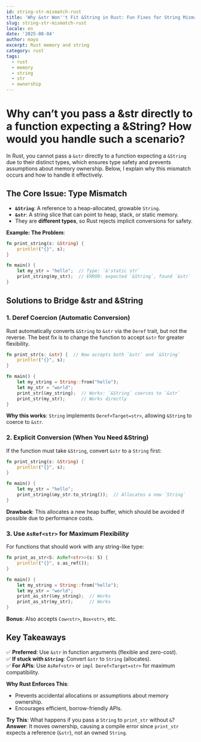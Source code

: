 ```yaml
---
id: string-str-mismatch-rust
title: 'Why &str Won''t Fit &String in Rust: Fun Fixes for String Mismatches!'
slug: string-str-mismatch-rust
locale: en
date: '2025-08-04'
author: mayo
excerpt: Rust memory and string
category: rust
tags:
  - rust
  - memory
  - string
  - str
  - ownership
---
```


# Why can’t you pass a &str directly to a function expecting a &String? How would you handle such a scenario?

In Rust, you cannot pass a `&str` directly to a function expecting a `&String` due to their distinct types, which ensures type safety and prevents assumptions about memory ownership. Below, I explain why this mismatch occurs and how to handle it effectively.

## The Core Issue: Type Mismatch

- **`&String`**: A reference to a heap-allocated, growable `String`.
- **`&str`**: A string slice that can point to heap, stack, or static memory.
- They are **different types**, so Rust rejects implicit conversions for safety.

**Example: The Problem**:
```rust
fn print_string(s: &String) {
    println!("{}", s);
}

fn main() {
    let my_str = "hello";  // Type: `&'static str`
    print_string(my_str);  // ERROR: expected `&String`, found `&str`
}
```

## Solutions to Bridge &str and &String

### 1. Deref Coercion (Automatic Conversion)

Rust automatically converts `&String` to `&str` via the `Deref` trait, but not the reverse. The best fix is to change the function to accept `&str` for greater flexibility.

```rust
fn print_str(s: &str) {  // Now accepts both `&str` and `&String`
    println!("{}", s);
}

fn main() {
    let my_string = String::from("hello");
    let my_str = "world";
    print_str(&my_string);  // Works: `&String` coerces to `&str`
    print_str(my_str);      // Works directly
}
```

**Why this works**: `String` implements `Deref<Target=str>`, allowing `&String` to coerce to `&str`.

### 2. Explicit Conversion (When You Need &String)

If the function must take `&String`, convert `&str` to a `String` first:

```rust
fn print_string(s: &String) {
    println!("{}", s);
}

fn main() {
    let my_str = "hello";
    print_string(&my_str.to_string());  // Allocates a new `String`
}
```

**Drawback**: This allocates a new heap buffer, which should be avoided if possible due to performance costs.

### 3. Use `AsRef<str>` for Maximum Flexibility

For functions that should work with any string-like type:

```rust
fn print_as_str<S: AsRef<str>>(s: S) {
    println!("{}", s.as_ref());
}

fn main() {
    let my_string = String::from("hello");
    let my_str = "world";
    print_as_str(&my_string);  // Works
    print_as_str(my_str);      // Works
}
```

**Bonus**: Also accepts `Cow<str>`, `Box<str>`, etc.

## Key Takeaways

✅ **Preferred**: Use `&str` in function arguments (flexible and zero-cost).  
✅ **If stuck with `&String`**: Convert `&str` to `String` (allocates).  
✅ **For APIs**: Use `AsRef<str>` or `impl Deref<Target=str>` for maximum compatibility.

**Why Rust Enforces This**:
- Prevents accidental allocations or assumptions about memory ownership.
- Encourages efficient, borrow-friendly APIs.

**Try This**: What happens if you pass a `String` to `print_str` without `&`?  
**Answer**: It moves ownership, causing a compile error since `print_str` expects a reference (`&str`), not an owned `String`.
